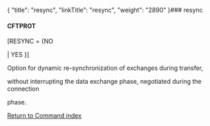 {
    "title": "resync",
    "linkTitle": "resync",
    "weight": "2890"
}### <span id="resync"></span>resync

#### CFTPROT

\[RESYNC = {NO
| YES }\]

Option for dynamic re-synchronization of exchanges during transfer,
without interrupting the data exchange phase, negotiated during the connection
phase.

[Return to Command index](../../)
